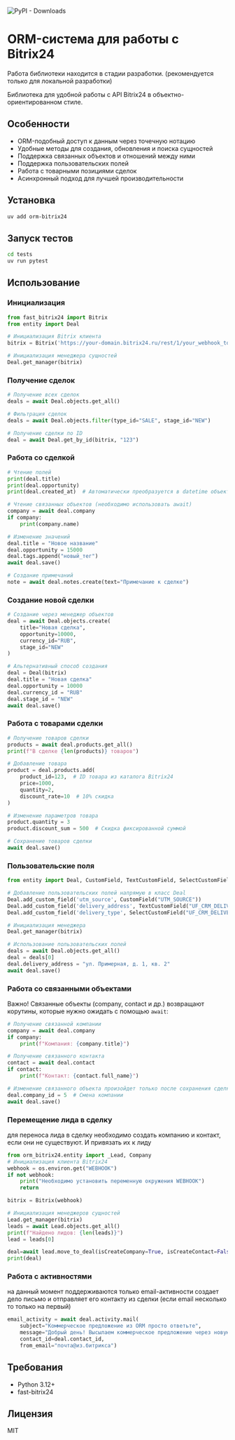 ![PyPI - Downloads](https://img.shields.io/pypi/dm/orm-bitrix24)


# ORM-система для работы с Bitrix24


Работа библиотеки находится в стадии разработки. (рекомендуется только для локальной разработки)

Библиотека для удобной работы с API Bitrix24 в объектно-ориентированном стиле.

## Особенности

- ORM-подобный доступ к данным через точечную нотацию
- Удобные методы для создания, обновления и поиска сущностей
- Поддержка связанных объектов и отношений между ними
- Поддержка пользовательских полей
- Работа с товарными позициями сделок
- Асинхронный подход для лучшей производительности

## Установка

```bash
uv add orm-bitrix24
```

## Запуск тестов

```bash
cd tests
uv run pytest
```

## Использование

### Инициализация

```python
from fast_bitrix24 import Bitrix
from entity import Deal

# Инициализация Bitrix клиента
bitrix = Bitrix('https://your-domain.bitrix24.ru/rest/1/your_webhook_token/')

# Инициализация менеджера сущностей
Deal.get_manager(bitrix)
```

### Получение сделок

```python
# Получение всех сделок
deals = await Deal.objects.get_all()

# Фильтрация сделок
deals = await Deal.objects.filter(type_id="SALE", stage_id="NEW")

# Получение сделки по ID
deal = await Deal.get_by_id(bitrix, "123")
```

### Работа со сделкой

```python
# Чтение полей
print(deal.title)
print(deal.opportunity)
print(deal.created_at)  # Автоматически преобразуется в datetime объект

# Чтение связанных объектов (необходимо использовать await)
company = await deal.company
if company:
    print(company.name)

# Изменение значений
deal.title = "Новое название"
deal.opportunity = 15000
deal.tags.append("новый_тег")
await deal.save()

# Создание примечаний
note = await deal.notes.create(text="Примечание к сделке")
```

### Создание новой сделки

```python
# Создание через менеджер объектов
deal = await Deal.objects.create(
    title="Новая сделка",
    opportunity=10000,
    currency_id="RUB",
    stage_id="NEW"
)

# Альтернативный способ создания
deal = Deal(bitrix)
deal.title = "Новая сделка"
deal.opportunity = 10000
deal.currency_id = "RUB"
deal.stage_id = "NEW"
await deal.save()
```

### Работа с товарами сделки

```python
# Получение товаров сделки
products = await deal.products.get_all()
print(f"В сделке {len(products)} товаров")

# Добавление товара
product = deal.products.add(
    product_id=123,  # ID товара из каталога Bitrix24
    price=1000,
    quantity=2,
    discount_rate=10  # 10% скидка
)

# Изменение параметров товара
product.quantity = 3
product.discount_sum = 500  # Скидка фиксированной суммой

# Сохранение товаров сделки
await deal.save()
```

### Пользовательские поля

```python
from entity import Deal, CustomField, TextCustomField, SelectCustomField

# Добавление пользовательских полей напрямую в класс Deal
Deal.add_custom_field('utm_source', CustomField("UTM_SOURCE"))
Deal.add_custom_field('delivery_address', TextCustomField("UF_CRM_DELIVERY_ADDRESS"))
Deal.add_custom_field('delivery_type', SelectCustomField("UF_CRM_DELIVERY_TYPE"))

# Инициализация менеджера
Deal.get_manager(bitrix)

# Использование пользовательских полей
deals = await Deal.objects.get_all()
deal = deals[0]
deal.delivery_address = "ул. Примерная, д. 1, кв. 2"
await deal.save()
```

### Работа со связанными объектами

Важно! Связанные объекты (company, contact и др.) возвращают корутины, которые нужно ожидать с помощью `await`:

```python
# Получение связанной компании
company = await deal.company
if company:
    print(f"Компания: {company.title}")

# Получение связанного контакта
contact = await deal.contact
if contact:
    print(f"Контакт: {contact.full_name}")

# Изменение связанного объекта произойдет только после сохранения сделки
deal.company_id = 5  # Смена компании
await deal.save()
```



### Перемещение лида в сделку
для переноса лида в сделку необходимо создать компанию и контакт, если они не существуют. И привязать их к лиду

```python
from orm_bitrix24.entity import _Lead, Company
# Инициализация клиента Bitrix24
webhook = os.environ.get("WEBHOOK")
if not webhook:
    print("Необходимо установить переменную окружения WEBHOOK")
    return

bitrix = Bitrix(webhook)

# Инициализация менеджеров сущностей
Lead.get_manager(bitrix)
leads = await Lead.objects.get_all()
print(f"Найдено лидов: {len(leads)}")
lead = leads[0]

deal=await lead.move_to_deal(isCreateCompany=True, isCreateContact=False)
print(deal)


```

### Работа с активностями
на данный момент поддерживаются только email-активности
создает дело письмо и отправляет его контакту из сделки (если email несколько то только на первый)

```python
email_activity = await deal.activity.mail(
    subject="Коммерческое предложение из ORM просто ответьте",
    message="Добрый день! Высылаем коммерческое предложение через новую ORM-систему.",
    contact_id=deal.contact_id,
    from_email="почта@из.битрикса")
```

## Требования

- Python 3.12+
- fast-bitrix24

## Лицензия

MIT
